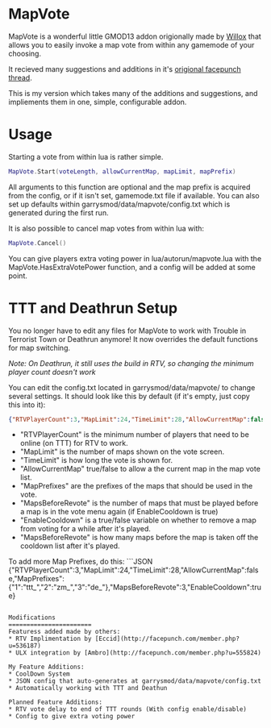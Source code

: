 MapVote
=======================

MapVote is a wonderful little GMOD13 addon origionally made by [Willox](http://steamcommunity.com/id/Willox303) that allows you to easily invoke a map vote from within any gamemode of your choosing.

It recieved many suggestions and additions in it's [origional facepunch thread](http://facepunch.com/showthread.php?t=1268353).

This is my version which takes many of the additions and suggestions, and impliements them in one, simple, configurable addon.

Usage
=======================

Starting a vote from within lua is rather simple.

```Lua
MapVote.Start(voteLength, allowCurrentMap, mapLimit, mapPrefix)
```
All arguments to this function are optional and the map prefix is acquired from the config, or if it isn't set, gamemode.txt file if available. You can also set up defaults within garrysmod/data/mapvote/config.txt which is generated during the first run.

It is also possible to cancel map votes from within lua with:
```Lua
MapVote.Cancel()
```

You can give players extra voting power in lua/autorun/mapvote.lua with the MapVote.HasExtraVotePower function, and a config will be added at some point.

TTT and Deathrun Setup
=======================

You no longer have to edit any files for MapVote to work with Trouble in Terrorist Town or Deathrun anymore!  It now overrides the default functions for map switching.

*Note: On Deathrun, it still uses the build in RTV, so changing the minimum player count doesn't work*

You can edit the config.txt located in garrysmod/data/mapvote/ to change several settings.  It should look like this by default (if it's empty, just copy this into it):
```JSON
{"RTVPlayerCount":3,"MapLimit":24,"TimeLimit":28,"AllowCurrentMap":false,"MapPrefixes":{"1":"ttt_"},"MapsBeforeRevote":3,"EnableCooldown":true}
```
* "RTVPlayerCount" is the minimum number of players that need to be online (on TTT) for RTV to work.
* "MapLimit" is the number of maps shown on the vote screen.
* "TimeLimit" is how long the vote is shown for.
* "AllowCurrentMap" true/false to allow a the current map in the map vote list.
* "MapPrefixes" are the prefixes of the maps that should be used in the vote.
* "MapsBeforeRevote" is the number of maps that must be played before a map is in the vote menu again (if EnableCooldown is true)
* "EnableCooldown" is a true/false variable on whether to remove a map from voting for a while after it's played.
* "MapsBeforeRevote" is how many maps before the map is taken off the cooldown list after it's played.

To add more Map Prefixes, do this: ```JSON
{"RTVPlayerCount":3,"MapLimit":24,"TimeLimit":28,"AllowCurrentMap":false,"MapPrefixes":{"1":"ttt_","2":"zm_","3":"de_"},"MapsBeforeRevote":3,"EnableCooldown":true}
```

Modifications
=======================
Featuress added made by others:
* RTV Implimentation by [Eccid](http://facepunch.com/member.php?u=536187)
* ULX integration by [Ambro](http://facepunch.com/member.php?u=555824)

My Feature Additions:
* CoolDown System
* JSON config that auto-generates at garrysmod/data/mapvote/config.txt
* Automatically working with TTT and Deathun

Planned Feature Additions:
* RTV vote delay to end of TTT rounds (With config enable/disable)
* Config to give extra voting power
